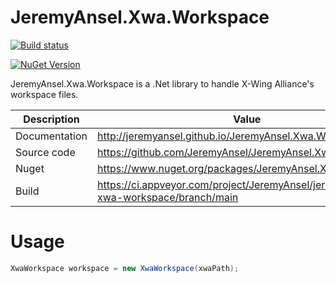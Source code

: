 # JeremyAnsel.Xwa.Workspace

[![Build status](https://ci.appveyor.com/api/projects/status/r9s6cgcly7wr91lr/branch/main?svg=true)](https://ci.appveyor.com/project/JeremyAnsel/jeremyansel-xwa-workspace/branch/main)

[![NuGet Version](https://buildstats.info/nuget/JeremyAnsel.Xwa.Workspace)](https://www.nuget.org/packages/JeremyAnsel.Xwa.Workspace)

JeremyAnsel.Xwa.Workspace is a .Net library to handle X-Wing Alliance's workspace files.

Description     | Value
----------------|----------------
Documentation   | http://jeremyansel.github.io/JeremyAnsel.Xwa.Workspace
Source code     | https://github.com/JeremyAnsel/JeremyAnsel.Xwa.Workspace
Nuget           | https://www.nuget.org/packages/JeremyAnsel.Xwa.Workspace
Build           | https://ci.appveyor.com/project/JeremyAnsel/jeremyansel-xwa-workspace/branch/main

# Usage

```csharp
XwaWorkspace workspace = new XwaWorkspace(xwaPath);
```
